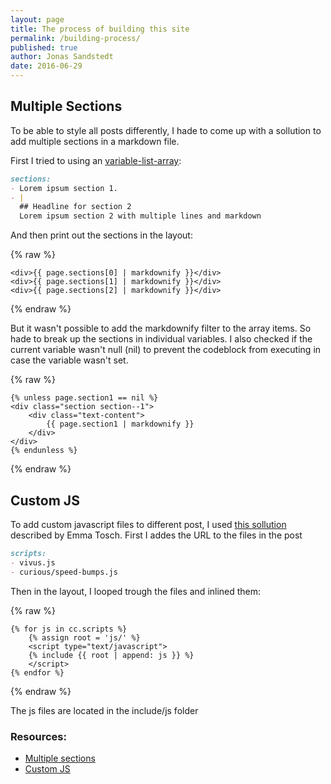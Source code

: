 ```yaml
---
layout: page
title: The process of building this site
permalink: /building-process/
published: true
author: Jonas Sandstedt
date: 2016-06-29
---
```


## Multiple Sections
To be able to style all posts differently, I hade to come up with a sollution to add multiple sections in a markdown file.

First I tried to using an [variable-list-array][multiple-sections]:

```markdown
sections:
- Lorem ipsum section 1.
- |
  ## Headline for section 2
  Lorem ipsum section 2 with multiple lines and markdown
```
And then print out the sections in the layout:

{% raw %}
```liquid
<div>{{ page.sections[0] | markdownify }}</div>
<div>{{ page.sections[1] | markdownify }}</div>
<div>{{ page.sections[2] | markdownify }}</div>
```
{% endraw %}

But it wasn't possible to add the markdownify filter to the array items. So hade to break up the sections in individual variables. I also checked if the current variable wasn't null (nil) to prevent the codeblock from executing in case the variable wasn't set.

{% raw %}
```liquid
{% unless page.section1 == nil %}
<div class="section section--1">
    <div class="text-content">
        {{ page.section1 | markdownify }}
    </div>
</div>
{% endunless %}
```
{% endraw %}

## Custom JS
To add custom javascript files to different post, I used [this sollution][custom-js] described by Emma Tosch. First I addes the URL to the files in the post

```markdown
scripts: 
- vivus.js
- curious/speed-bumps.js
```

Then in the layout, I looped trough the files and inlined them:

{% raw %}
```liquid
{% for js in cc.scripts %}
    {% assign root = 'js/' %}
    <script type="text/javascript">
    {% include {{ root | append: js }} %}
    </script>
{% endfor %}
```
{% endraw %}

The js files are located in the include/js folder


### Resources:

* [Multiple sections][multiple-sections]
* [Custom JS][custom-js]

[multiple-sections]: https://github.com/jekyll/jekyll/issues/246#issuecomment-1639375
[custom-js]: http://etosch.github.io/2016/03/09/using-custom-javascript-in-jekyll-blogs.html
